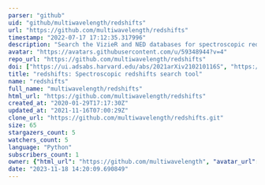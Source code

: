 ```yaml
---
parser: "github"
uid: "github/multiwavelength/redshifts"
url: "https://github.com/multiwavelength/redshifts"
timestamp: "2022-07-17 17:12:35.317996"
description: "Search the VizieR and NED databases for spectroscopic redshifts around positions of interest."
avatar: "https://avatars.githubusercontent.com/u/59348944?v=4"
repo_url: "https://github.com/multiwavelength/redshifts"
doi: ["https://ui.adsabs.harvard.edu/abs/2021arXiv210210116S", "https://ui.adsabs.harvard.edu/abs/2021ascl.soft03004S/abstract"]
title: "redshifts: Spectroscopic redshifts search tool"
name: "redshifts"
full_name: "multiwavelength/redshifts"
html_url: "https://github.com/multiwavelength/redshifts"
created_at: "2020-01-29T17:17:30Z"
updated_at: "2021-11-16T07:00:29Z"
clone_url: "https://github.com/multiwavelength/redshifts.git"
size: 65
stargazers_count: 5
watchers_count: 5
language: "Python"
subscribers_count: 1
owner: {"html_url": "https://github.com/multiwavelength", "avatar_url": "https://avatars.githubusercontent.com/u/59348944?v=4", "login": "multiwavelength", "type": "User"}
date: "2023-11-18 14:20:09.690849"
---
```

